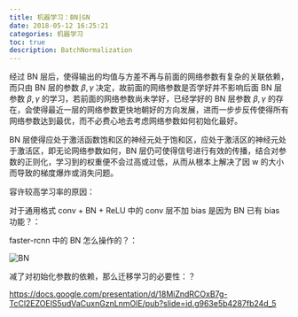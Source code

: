 ```yaml
---
title: 机器学习：BN|GN
date: 2018-05-12 16:25:21
categories: 机器学习
toc: true
description: BatchNormalization
---
```


经过 BN 层后，使得输出的均值与方差不再与前面的网络参数有复杂的关联依赖，而只由 BN 层的参数 $\beta , \gamma$ 决定，故前面的网络参数是否学好并不影响后面 BN 层参数 $\beta , \gamma$ 的学习，若前面的网络参数尚未学好，已经学好的 BN 层参数 $\beta , \gamma$ 的存在，会使得最近一层的网络参数更快地朝好的方向发展，进而一步步反传使得所有网络参数达到最优，而不必费心地去考虑网络参数如何初始化最好。

BN 层使得应处于激活函数饱和区的神经元处于饱和区，应处于激活区的神经元处于激活区，即无论网络参数如何，BN 层仍可使得信号进行有效的传播，结合对参数的正则化，学习到的权重便不会过高或过低，从而从根本上解决了因 w 的大小而导致的梯度爆炸或消失问题。

容许较高学习率的原因：

对于通用格式 conv + BN + ReLU 中的 conv 层不加 bias 是因为 BN 已有 bias 功能？：

faster-rcnn 中的 BN 怎么操作的？：

![BN](http://5b0988e595225.cdn.sohucs.com/images/20180324/9b68914ff7da4d14af334668d858a46f.jpeg)

减了对初始化参数的依赖，那么迁移学习的必要性：？

https://docs.google.com/presentation/d/18MiZndRCOxB7g-TcCl2EZOElS5udVaCuxnGznLnmOlE/pub?slide=id.g963e5b4287fb24d_5